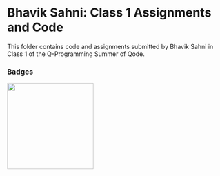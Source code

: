 # Bhavik Sahni: Class 1 Assignments and Code
This folder contains code and assignments submitted by Bhavik Sahni in Class 1 of the Q-Programming Summer of Qode.
### Badges
<img src="/badges/attendance.png" width="200px" height="200px">